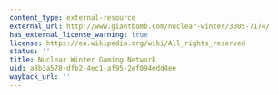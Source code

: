 ```yaml
---
content_type: external-resource
external_url: http://www.giantbomb.com/nuclear-winter/3005-7174/
has_external_license_warning: true
license: https://en.wikipedia.org/wiki/All_rights_reserved
status: ''
title: Nuclear Winter Gaming Network
uid: a8b3a578-dfb2-4ec1-af95-2ef094edd4ee
wayback_url: ''
---
```

